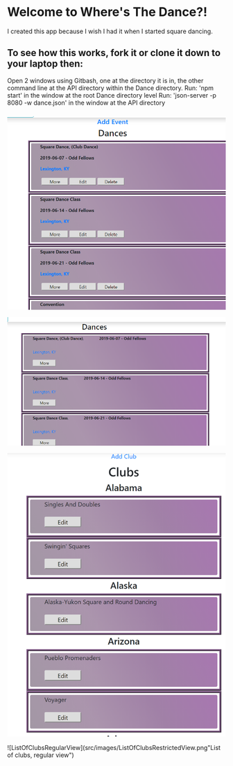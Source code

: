 
# Welcome to Where's The Dance?!
I created this app because I wish I had it when I started square dancing.

## To see how this works, fork it or clone it down to your laptop then:
  Open 2 windows using Gitbash, one at the directory it is in, the other command line at the API directory within the Dance directory.
  Run: 'npm start' in the window at the root Dance directory level
  Run: 'json-server -p 8080 -w dance.json' in the window at the API directory

###

<!--
[View Deployed Site](https://wheresthedance.herokuapp.com/) **This is not a secure site. It is for demo purposes only.  You can register as a new user or loggin as an existing user. Users 'Janet' and 'Rob' both have the password '123'.  Janet is power-user.  Loggin as Janet to add new events and see how that works. Events will be visible in all user views until the date has passed.
Events with dates prior to today will not be displayed so at some point you will have to add new events to see how it works.
-->



![powerviewListEvents](src\images\powerviewListEvents.png "List of events, power view")

![RegularViewListOfEvents](/src/images/RegularViewListOfEvents.png "List of events, regular view")

![ListOfClubsPowerView](src/images/ListOfClubsPowerView.png "List of clubs, power view")

![ListOfClubsRegularView](src/images/ListOfClubsRestrictedView.png"List of clubs, regular view")